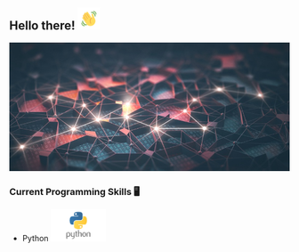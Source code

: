 ## Hello there!  <img src="waving.gif" width="40px">

![Image](GitHubBackground.jpg)

### Current Programming Skills :desktop_computer: 
- Python <img src="python_logo.png" width="100px">
<!--
**taamfp/taamfp** is a ✨ _special_ ✨ repository because its `README.md` (this file) appears on your GitHub profile.
-->
